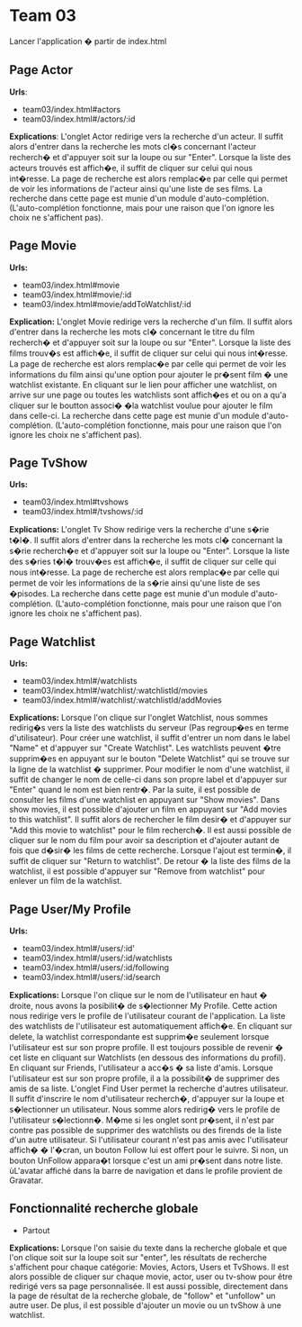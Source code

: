 **Team 03**
=======
Lancer l'application � partir de index.html

Page Actor
----------

**Urls**: 

 - team03/index.html#actors
 - team03/index.html#/actors/:id

**Explications**: L'onglet Actor redirige vers la recherche d'un acteur. Il suffit alors d'entrer dans la recherche les mots cl�s concernant l'acteur recherch� et d'appuyer soit sur la loupe ou sur "Enter".
                  Lorsque la liste des acteurs trouvés est affich�e, il suffit de cliquer sur celui qui nous int�resse. La page de recherche est alors remplac�e par celle qui permet de voir les informations de l'acteur ainsi qu'une liste de ses films.
                  La recherche dans cette page est munie d'un module d'auto-complétion. (L'auto-complétion fonctionne, mais pour une raison que l'on ignore les choix ne s'affichent pas).


Page Movie
----------

**Urls:**

 - team03/index.html#movie
 - team03/index.html#movie/:id
 - team03/index.html#movie/addToWatchlist/:id

**Explication:** L'onglet Movie redirige vers la recherche d'un film. Il suffit alors d'entrer dans la recherche les mots cl� concernant le titre du film recherch� et d'appuyer soit sur la loupe ou sur "Enter".
                 Lorsque la liste des films trouv�s est affich�e, il suffit de cliquer sur celui qui nous int�resse. La page de recherche est alors remplac�e par celle qui permet de voir les informations du film ainsi qu'une option pour ajouter le pr�sent film � une watchlist existante.
                 En cliquant sur le lien pour afficher une watchlist, on arrive sur une page ou toutes les watchlists sont affich�es et ou on a qu'a cliquer sur le boutton associ� �la watchlist voulue pour ajouter le film dans celle-ci.
                 La recherche dans cette page est munie d'un module d'auto-complétion. (L'auto-complétion fonctionne, mais pour une raison que l'on ignore les choix ne s'affichent pas).

Page TvShow
-----------

**Urls:** 

 - team03/index.html#tvshows
 - team03/index.html#/tvshows/:id
 
**Explications:** L'onglet Tv Show redirige vers la recherche d'une s�rie t�l�. Il suffit alors d'entrer dans la recherche les mots cl� concernant la s�rie recherch�e et d'appuyer soit sur la loupe ou "Enter".
                  Lorsque la liste des s�ries t�l� trouv�es est affich�e, il suffit de cliquer sur celle qui nous int�resse. La page de recherche est alors remplac�e par celle qui permet de voir les informations de la s�rie ainsi qu'une liste de ses �pisodes.
                  La recherche dans cette page est munie d'un module d'auto-complétion. (L'auto-complétion fonctionne, mais pour une raison que l'on ignore les choix ne s'affichent pas).

Page Watchlist
--------------

**Urls:** 

 - team03/index.html#/watchlists
 - team03/index.html#/watchlist/:watchlistId/movies
 - team03/index.html#/watchlist/:watchlistId/addMovies

**Explications:** Lorsque l'on clique sur l'onglet Watchlist, nous sommes redirig�s vers la liste des watchlists du serveur (Pas regroup�es en terme d'utilisateur). Pour créer une watchlist, il suffit d'entrer
                  un nom dans le label "Name" et d'appuyer sur "Create Watchlist". Les watchlists peuvent �tre supprim�es en appuyant sur le bouton "Delete Watchlist" qui se trouve sur la ligne de la watchlist � supprimer.
                  Pour modifier le nom d'une watchlist, il suffit de changer le nom de celle-ci dans son propre label et d'appuyer sur "Enter" quand le nom est bien rentr�.
                  Par la suite, il est possible de consulter les films d'une watchlist en appuyant sur "Show movies".
                  Dans show movies, il est possible d'ajouter un film en appuyant sur "Add movies to this watchlist". Il suffit alors de rechercher le film desir� et d'appuyer sur "Add this movie to watchlist" pour le film recherch�.
                  Il est aussi possible de cliquer sur le nom du film pour avoir sa description et d'ajouter autant de fois que d�sir� les films de cette recherche. Lorsque l'ajout est termin�, il suffit de cliquer sur "Return to watchlist".
                  De retour � la liste des films de la watchlist, il est possible d'appuyer sur "Remove from watchlist" pour enlever un film de la watchlist.


Page User/My Profile
--------------

**Urls:**

 - team03/index.html#/users/:id'
 - team03/index.html#/users/:id/watchlists
 - team03/index.html#/users/:id/following
 - team03/index.html#/users/:id/search

**Explications:** Lorsque l'on clique sur le nom de l'utilisateur en haut � droite, nous avons la posibilit� de s�lectionner My Profile. Cette action nous redirige vers le profile de l'utilisateur courant de l'application.
                  La liste des watchlists de l'utilisateur est automatiquement affich�e. En cliquant sur delete, la watchlist correspondante est supprim�e seulement lorsque l'utilisateur est sur son propre profile.
                  Il est toujours possible de revenir � cet liste en cliquant sur Watchlists (en dessous des informations du profil).
                  En cliquant sur Friends, l'utilisateur a acc�s � sa liste d'amis. Lorsque l'utilisateur est sur son propre profile, il a  la possibilit� de supprimer des amis de sa liste.
                  L'onglet Find User permet la recherche d'autres utilisateur. Il suffit d'inscrire le nom d'utilisateur recherch�, d'appuyer sur la loupe et s�lectionner un utilisateur.
                  Nous somme alors redirig� vers le profile de l'utilisateur s�lectionn�. M�me si les onglet sont pr�sent, il n'est par contre pas possible de supprimer des watchlists ou des firends de la liste d'un autre utilisateur.
                  Si l'utilisateur courant n'est pas amis avec l'utilisateur affich� � l'�cran, un bouton Follow lui est offert pour le suivre. Si non, un bouton UnFollow appara�t lorsque c'est un ami pr�sent dans notre liste. ùL'avatar affiché dans la barre de navigation et dans le profile provient de Gravatar.
				  
Fonctionnalité recherche globale
--------------
 - Partout
 
**Explications:** Lorsque l'on saisie du texte dans la recherche globale et que l'on clique soit sur la loupe soit sur "enter", les résultats de recherche s'affichent pour chaque catégorie: Movies, Actors, 
				  Users et TvShows. Il est alors possible de cliquer sur chaque movie, actor, user ou tv-show pour être redirigé vers sa page personnalisée. Il est aussi possible, directement dans la page de 
				  résultat de la recherche globale, de "follow" et "unfollow" un autre user. De plus, il est possible d'ajouter un movie ou un tvShow à une watchlist.
				  
				  